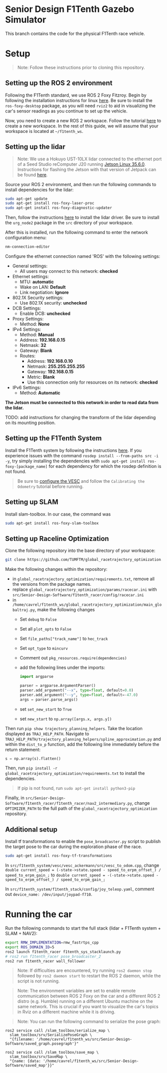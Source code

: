 # Senior Design F1Tenth Gazebo Simulator

This branch contains the code for the physical F1Tenth race vehicle.

# Setup

> Note: Follow these instructions prior to cloning this repository.

## Setting up the ROS 2 environment
Following the F1Tenth standard, we use ROS 2 Foxy Fitzroy. Begin by following the installation instructions for linux [here](https://docs.ros.org/en/foxy/Installation.html). Be sure to install the `ros-foxy-desktop` package, as you will need `rviz2` to aid in visualizing the car's sensor readings as you continue to set up the vehicle.

Now, you need to create a new ROS 2 workspace. Follow the tutorial [here](https://docs.ros.org/en/foxy/Tutorials/Beginner-Client-Libraries/Creating-A-Workspace/Creating-A-Workspace.html) to create a new workspace. In the rest of this guide, we will assume that your workspace is located at `~/f1tenth_ws`.

## Setting up the lidar

> Note: We use a Hokuyo UST-10LX lidar connected to the ethernet port of a Seed Studio reComputer J20 running [Jetson Linux 35.6.0](https://developer.nvidia.com/embedded/jetson-linux-r3560). Instructions for flashing the Jetson with that version of Jetpack can be found [here](https://wiki.seeedstudio.com/reComputer_J2021_J202_Flash_Jetpack/#enterforce-recovery-mode).

Source your ROS 2 environment, and then run the following commands to install dependencies for the lidar:

```bash
sudo apt-get update
sudo apt-get install ros-foxy-laser-proc
sudo apt-get install ros-foxy-diagnostic-updater
```

Then, follow the instructions [here](https://github.com/Hokuyo-aut/urg_node2) to install the lidar driver. Be sure to install the `urg_node2` package in the `src` directory of your workspace.

After this is installed, run the following command to enter the network configuration menu:

```bash
nm-connection-editor
```

Configure the ethernet connection named 'ROS' with the following settings:

- General settings:
    - All users may connect to this network: **checked**
- Ethernet settings:
    - MTU: **automatic**
    - Wake on LAN: **Default**
    - Link negotiation: **Ignore**
- 802.1X Security settings:
    - Use 802.1X security: **unchecked**
- DCB Settings:
    - Enable DCB: **unchecked**
- Proxy Settings:
    - Method: **None**
- IPv4 Settings:
    - Method: **Manual**
    - Address: **192.168.0.15**
    - Netmask: **32**
    - Gateway: **Blank**
    - Routes:
        - Address: **192.168.0.10**
        - Netmask: **255.255.255.255**
        - Gateway: **192.168.0.15**
        - Metric: **Blank**
        - Use this connection only for resources on its network: **checked**
- IPv6 Settings:
    - Method: **Automatic**

**The Jetson must be connected to this network in order to read data from the lidar.**

TODO: add instructions for changing the transform of the lidar depending on its mounting position.

<!-- ## Setting up the PixHawk

> Note: In this section, we are using a PixHawk 6C flight controller running PX4, connected to a VESC 6MK VI electronic speed controller. 

TODO: add configuration instructions for the PixHawk and VESC.

> Note: The remainder of these instructions assume that the PixHawk and VESC are configured such that the car can be driven and steered from a ground control station connected to the PixHawk such as [QGroundControl](https://docs.qgroundcontrol.com/master/en/).

Install mavros by following the instructions [here](https://github.com/mavlink/mavros/blob/master/mavros/README.md). -->

## Setting up the F1Tenth System

Install the F1Tenth system by following the instructions [here](https://f1tenth.readthedocs.io/en/foxy_test/getting_started/firmware/drive_workspace.html#doc-drive-workspace). If you experience issues with the command `rosdep install --from-paths src -i -y`, try simply installing the dependencies with `sudo apt-get install ros-foxy-[package_name]` for each dependency for which the rosdep definition is not found.

> Be sure to [configure the VESC](https://f1tenth.readthedocs.io/en/foxy_test/getting_started/firmware/firmware_vesc.html) and follow the `Calibrating the Odometry` tutorial before running. 

## Setting up SLAM

Install slam-toolbox. In our case, the command was

```bash
sudo apt-get install ros-foxy-slam-toolbox
```

## Setting up Raceline Optimization

Clone the following repository into the base directory of your workspace:

```bash
git clone https://github.com/TUMFTM/global_racetrajectory_optimization.git
```

Make the following changes within the repository:
- in `global_racetrajectory_optimization/requirements.txt`, remove all the versions from the package names.
- replace `global_racetrajectory_optimization/params/racecar.ini` with `src/Senior-Design-Software/f1tenth_racer/config/racecar.ini`
- in `/home/cavrel/f1tenth_ws/global_racetrajectory_optimization/main_globaltraj.py`, make the following changes
    - Set `debug` to `False`
    - Set all `plot_opts` to `False`
    - Set `file_paths["track_name"]` to `hec_track`
    - Set `opt_type` to `mincurv`
    - Comment out `pkg_resources.require(dependencies)`
    - add the following lines under the imports:

        ```python
        import argparse

        parser = argparse.ArgumentParser()
        parser.add_argument("--x", type=float, default=0.0)
        parser.add_argument("--y", type=float, default=-47.0)
        args = parser.parse_args()
        ```

    - set `set_new_start` to `True`
    - set `new_start` to `np.array([args.x, args.y])`

Then run `pip show trajectory_planning_helpers`. Take the location displayed as `TRAJ_HELP_PATH`. Navigate to `TRAJ_HELP_PATH/trajectory_planning_helpers/spline_approximation.py` and within the `dist_to_p` function, add the following line immediately before the return statement:

```python
s = np.array(s).flatten()
```

Then, run `pip install -r global_racetrajectory_optimization/requirements.txt` to install the dependencies.

> If pip is not found, run `sudo apt-get install python3-pip`

Finally, in `src/Senior-Design-Software/f1tenth_racer/f1tenth_racer/nav2_intermediary.py`, change `OPTIMIZER_PATH` to the full path of the `global_racetrajectory_optimization` repository.

## Additional setup

Install tf transformations to enable the `pose_broadcaster.py` script to publish the target pose to the car during the exploration phase of the race.

```bash
sudo apt-get install ros-foxy-tf-transformations
```

In `src/f1tenth_system/vesc/vesc_ackermann/src/vesc_to_odom.cpp`, change `double current_speed = (-state->state.speed - speed_to_erpm_offset_) / speed_to_erpm_gain_;` to `double current_speed = -(-state->state.speed - speed_to_erpm_offset_) / speed_to_erpm_gain_;`

In `src/f1tenth_system/f1tenth_stack/config/joy_teleop.yaml`, comment out `device_name: /dev/input/joypad-f710`.

# Running the car

Run the following commands to start the full stack (lidar + F1Tenth system + SLAM + NAV2):

```bash
export RMW_IMPLEMENTATION=rmw_fastrtps_cpp
export ROS_DOMAIN_ID=5
ros2 launch f1tenth_racer f1tenth_sys_stacklaunch.py
# ros2 run f1tenth_racer pose_broadcaster_2
ros2 run f1tenth_racer wall_follower
```

> Note: If difficulties are encountered, try running `ros2 daemon stop` followed by `ros2 daemon start` to restart the ROS 2 daemon, while the script is not running.

> Note: The environment variables are set to enable remote communication between ROS 2 Foxy on the car and a different ROS 2 distro (e.g. Humble) running on a different Ubuntu machine on the same network. This is crucial if you want to visualize the car's topics in Rviz on a different machine while it is driving.

<!-- > Note: One of the commands in this launch file uses sudo to open the FCU serial port. You may need to enter the car's password to continue. However, it is likely that the prompt to do so will be buried under the other output. If it seems to hang, try entering the password and pressing enter again. -->

> Note: You can run the following command to serialize the pose graph:

```
ros2 service call /slam_toolbox/serialize_map \
  slam_toolbox/srv/SerializePoseGraph \
  "{filename: '/home/cavrel/f1tenth_ws/src/Senior-Design-Software/saved_graph.posegraph'}"
```

```
ros2 service call /slam_toolbox/save_map \
  slam_toolbox/srv/SaveMap \
  "{name: {data: '/home/cavrel/f1tenth_ws/src/Senior-Design-Software/saved_map'}}"
```
